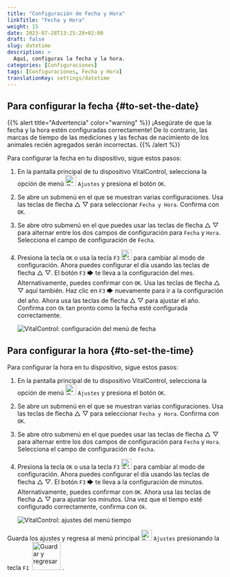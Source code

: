 ```yaml
---
title: "Configuración de Fecha y Hora"
linkTitle: "Fecha y Hora"
weight: 15
date: 2023-07-28T13:25:28+02:00
draft: false
slug: datetime
description: >
  Aquí, configuras la fecha y la hora.
categories: [Configuraciones]
tags: [Configuraciones, Fecha y Hora]
translationKey: settings/datetime
---
```

## Para configurar la fecha {#to-set-the-date}
{{% alert title="Advertencia" color="warning" %}}
¡Asegúrate de que la fecha y la hora estén configuradas correctamente! De lo contrario, las marcas de tiempo de las mediciones y las fechas de nacimiento de los animales recién agregados serán incorrectas.
{{% /alert %}}

Para configurar la fecha en tu dispositivo, sigue estos pasos:

1. En la pantalla principal de tu dispositivo VitalControl, selecciona la opción de menú <img src="/icons/gear.svg" width="25" align="bottom" alt="Configuraciones" /> `Ajustes` y presiona el botón `OK`.

2. Se abre un submenú en el que se muestran varias configuraciones. Usa las teclas de flecha △ ▽ para seleccionar `Fecha y Hora`. Confirma con `OK`.

3. Se abre otro submenú en el que puedes usar las teclas de flecha △ ▽ para alternar entre los dos campos de configuración para `Fecha` y `Hora`. Selecciona el campo de configuración de `Fecha`.

4. Presiona la tecla `OK` o usa la tecla `F3` <img src="/icons/actions/edit.svg" width="24" align="bottom" alt="Editar" /> para cambiar al modo de configuración. Ahora puedes configurar el día usando las teclas de flecha △ ▽. El botón `F3` 🡆 te lleva a la configuración del mes. Alternativamente, puedes confirmar con `OK`. Usa las teclas de flecha △ ▽ aquí también. Haz clic en `F3` 🡆 nuevamente para ir a la configuración del año. Ahora usa las teclas de flecha △ ▽ para ajustar el año. Confirma con `Ok` tan pronto como la fecha esté configurada correctamente.

    ![VitalControl: configuración del menú de fecha](../images/date.png "Para configurar la fecha")

## Para configurar la hora {#to-set-the-time}

Para configurar la hora en tu dispositivo, sigue estos pasos:

1. En la pantalla principal de tu dispositivo VitalControl, selecciona la opción de menú <img src="/icons/gear.svg" width="25" align="bottom" alt="Configuraciones" /> `Ajustes` y presiona el botón `OK`.

2. Se abre un submenú en el que se muestran varias configuraciones. Usa las teclas de flecha △ ▽ para seleccionar `Fecha y Hora`. Confirma con `OK`.

3. Se abre otro submenú en el que puedes usar las teclas de flecha △ ▽ para alternar entre los dos campos de configuración para `Fecha` y `Hora`. Selecciona el campo de configuración de `Fecha`.

4. Presiona la tecla `OK` o usa la tecla `F3` <img src="/icons/actions/edit.svg" width="24" align="bottom" alt="Edit" /> para cambiar al modo de configuración. Ahora puedes configurar el día usando las teclas de flecha △ ▽. El botón `F3` 🡆 te lleva a la configuración de minutos. Alternativamente, puedes confirmar con `OK`. Ahora usa las teclas de flecha △ ▽ para ajustar los minutos. Una vez que el tiempo esté configurado correctamente, confirma con `Ok`.

    ![VitalControl: ajustes del menú tiempo](../images/time.png "Para configurar el tiempo")

Guarda los ajustes y regresa al menú principal <img src="/icons/gear.svg" width="25" align="bottom" alt="Settings" /> `Ajustes` presionando la tecla `F1` &nbsp;<img src="/icons/footer/save_exit.svg" width="65" align="bottom" alt="Guardar y regresar" />&nbsp;.
